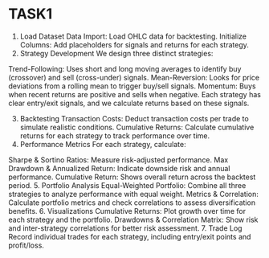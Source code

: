 # TASK1
1. Load Dataset
Data Import: Load OHLC data for backtesting.
Initialize Columns: Add placeholders for signals and returns for each strategy.
2. Strategy Development
We design three distinct strategies:

Trend-Following: Uses short and long moving averages to identify buy (crossover) and sell (cross-under) signals.
Mean-Reversion: Looks for price deviations from a rolling mean to trigger buy/sell signals.
Momentum: Buys when recent returns are positive and sells when negative.
Each strategy has clear entry/exit signals, and we calculate returns based on these signals.

3. Backtesting
Transaction Costs: Deduct transaction costs per trade to simulate realistic conditions.
Cumulative Returns: Calculate cumulative returns for each strategy to track performance over time.
4. Performance Metrics
For each strategy, calculate:

Sharpe & Sortino Ratios: Measure risk-adjusted performance.
Max Drawdown & Annualized Return: Indicate downside risk and annual performance.
Cumulative Return: Shows overall return across the backtest period.
5. Portfolio Analysis
Equal-Weighted Portfolio: Combine all three strategies to analyze performance with equal weight.
Metrics & Correlation: Calculate portfolio metrics and check correlations to assess diversification benefits.
6. Visualizations
Cumulative Returns: Plot growth over time for each strategy and the portfolio.
Drawdowns & Correlation Matrix: Show risk and inter-strategy correlations for better risk assessment.
7. Trade Log
Record individual trades for each strategy, including entry/exit points and profit/loss.


